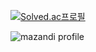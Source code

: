 [![Solved.ac프로필](http://mazassumnida.wtf/api/generate_badge?boj=jemin0619)](https://solved.ac/jemin0619)

![mazandi profile](http://mazandi.herokuapp.com/api?handle=jemin0619&theme=dark)
